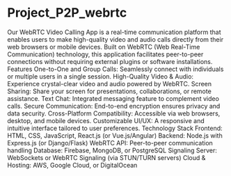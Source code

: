 # Project_P2P_webrtc
 Our WebRTC Video Calling App is a real-time communication platform that enables users to make high-quality video and audio calls directly from their web browsers or mobile devices. Built on WebRTC (Web Real-Time Communication) technology, this application facilitates peer-to-peer connections without requiring external plugins or software installations.  Features  One-to-One and Group Calls: Seamlessly connect with individuals or multiple users in a single session.  High-Quality Video & Audio: Experience crystal-clear video and audio powered by WebRTC.  Screen Sharing: Share your screen for presentations, collaborations, or remote assistance.  Text Chat: Integrated messaging feature to complement video calls.  Secure Communication: End-to-end encryption ensures privacy and data security.  Cross-Platform Compatibility: Accessible via web browsers, desktop, and mobile devices.  Customizable UI/UX: A responsive and intuitive interface tailored to user preferences.  Technology Stack  Frontend: HTML, CSS, JavaScript, React.js (or Vue.js/Angular)  Backend: Node.js with Express.js (or Django/Flask)  WebRTC API: Peer-to-peer communication handling  Database: Firebase, MongoDB, or PostgreSQL  Signaling Server: WebSockets or WebRTC Signaling (via STUN/TURN servers)  Cloud & Hosting: AWS, Google Cloud, or DigitalOcean
